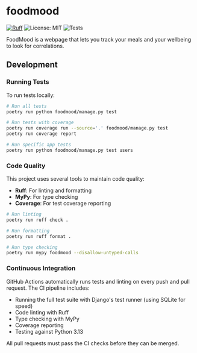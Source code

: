 # foodmood


[![Ruff](https://img.shields.io/endpoint?url=https://raw.githubusercontent.com/astral-sh/ruff/main/assets/badge/v2.json)](https://github.com/astral-sh/ruff)
![License: MIT](https://img.shields.io/badge/License-MIT-yellow.svg)
![Tests](https://github.com/CeVauDe/foodmood/workflows/Tests/badge.svg)

FoodMood is a webpage that lets you track your meals and your wellbeing to look for correlations.

## Development

### Running Tests

To run tests locally:

```bash
# Run all tests
poetry run python foodmood/manage.py test

# Run tests with coverage
poetry run coverage run --source='.' foodmood/manage.py test
poetry run coverage report

# Run specific app tests
poetry run python foodmood/manage.py test users
```

### Code Quality

This project uses several tools to maintain code quality:

- **Ruff**: For linting and formatting
- **MyPy**: For type checking
- **Coverage**: For test coverage reporting

```bash
# Run linting
poetry run ruff check .

# Run formatting
poetry run ruff format .

# Run type checking
poetry run mypy foodmood --disallow-untyped-calls
```

### Continuous Integration

GitHub Actions automatically runs tests and linting on every push and pull request. The CI pipeline includes:

- Running the full test suite with Django's test runner (using SQLite for speed)
- Code linting with Ruff
- Type checking with MyPy
- Coverage reporting
- Testing against Python 3.13

All pull requests must pass the CI checks before they can be merged.
